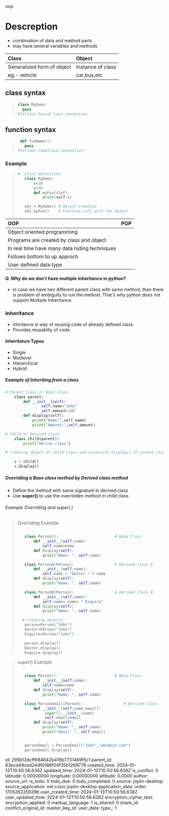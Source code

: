 oop

  
  
# Descreption
  
  
+ combination of data and method parts
+ may have several variables and methods
  
|Class|Object|
|:---|:---|
|Generalized form of object|Instance of class|
|eg:- vehicle|car,bus,etc|
  
## class syntax
  
  
> ```python
> class MyDemo:
>   pass
> #follows Pascal case convention
> ```
  
## function syntax
  
  
> ```python
>  def funName():
>    pass
> #follows camelCase convention"
> ```
> 
### Example
  
  
>```python
>#  class definition
>    class MyDemo:
>        x=20
>        y=30
>        def myFun(slef):
>            print(self.x)
>
>    obj = Mydemo() # Object creation
>    obj.myFun()    # Function call with the object
>```
  
  
  
|OOP|POP|
|:---|:---|
|Object oriented programming||
|Programs are created by class and object||
|In real time have many data hiding techniques||
|Follows bottom to up approch||
|User defined data type||
  
#### Q. Why do we don't have multiple inheritance in python?
  
+ In case we have two different parent class with same method, then there is problem of ambiguity to run the method. That's why python does not support Multiple Inheritance.
  
### Inheritance

+ Inhritance is way of reusing code of already defined class.
+ Provides reusabilty of code.
  
#### Inheritance Types

+ Single
+ Mutilevel
+ Hierarchical
+ Hybrid

##### Example of Inheriting from a class

```python
# Parent Class or Base class
    class parent:
        def __init__(self):
                self.name="John"
                self.amount=100
        def display(self):
            print("Name:",self.name)
            print("Amount:",self.amount)

# Child or Derived class
    class child(parent):
        print("Derive class")

# Creating object of child class and accessinh display() of preant class

    c = child()
    c.display()

```

##### Overriding a Base class method by Derived class method

+ Define the method with same signature in derived class
+ Use **super()** to use the overridden method in child class

###### Example Overriding and super( )

> $Overriding$ Example
>
> ```python
>
>    class Person():                         # Base Class
>        def __init__(self,name):
>            self.name=name
>        def display(self):
>            print("Name: ", self.name)
>
>    class PersonA(Person):                  # Derived class A
>        def __init__(self,name):
>            self.name = "Doctor " + name
>        def display(self):
>            print("Name: ", self.name)
>
>    class PersonB(Person):                  # Derived class B
>        def __init__(self,name):
>            self.name= name+ " Esquire"
>        def display(self):
>            print("Name: ", self.name)
>
>   # Creating objects
>    person=Person("John")
>    Doctor=Person("John")
>    Esquire=Person("John")
>
>    person.display()
>    Doctor.display()
>    Esquire.display()
>
>```

> $super( )$ Example
>
> ```python
>
>    class Person():                         # Base Class
>        def __init__(self,name):
>            self.name=name
>        def display(self):
>            print("Name: ", self.name)
>
>    class PersonEmail(Person):                  # Derived class
>        def __init__(self,name,email):
>             super().__init__(name)
>             self.email=email
>        def display(self):
>            print("Name: ", self.name)
>            print("Email: ", self.email)
>
>
>    personEmail = PersonEmail("John","abc@zyx.com")
>    personEmail.display()
>
> ```


id: 295b13dcff684642b416b7731469f5c1
parent_id: 63ecd49ced244f0188f04f35b1269776
created_time: 2024-01-13T10:50:56.638Z
updated_time: 2024-01-13T10:50:56.638Z
is_conflict: 0
latitude: 0.00000000
longitude: 0.00000000
altitude: 0.0000
author: 
source_url: 
is_todo: 0
todo_due: 0
todo_completed: 0
source: joplin-desktop
source_application: net.cozic.joplin-desktop
application_data: 
order: 1705262259296
user_created_time: 2024-01-13T10:50:56.638Z
user_updated_time: 2024-01-13T10:50:56.638Z
encryption_cipher_text: 
encryption_applied: 0
markup_language: 1
is_shared: 0
share_id: 
conflict_original_id: 
master_key_id: 
user_data: 
type_: 1